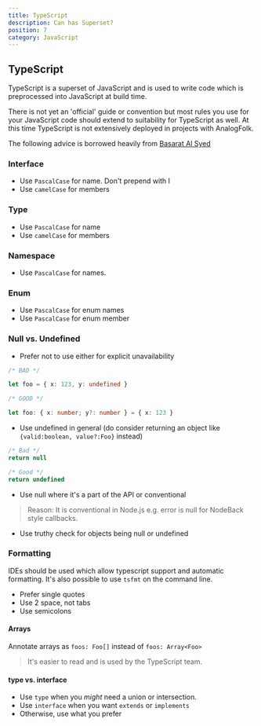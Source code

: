 ```yaml
---
title: TypeScript
description: Can has Superset?
position: 7
category: JavaScript
---
```


## TypeScript

TypeScript is a superset of JavaScript and is used to write code which is
preprocessed into JavaScript at build time.

There is not yet an 'official' guide or convention but most rules you use for
your JavaScript code should extend to suitability for TypeScript as well. At
this time TypeScript is not extensively deployed in projects with AnalogFolk.

The following advice is borrowed heavily from [Basarat Al Syed][ts-book]

[ts-book]: https://basarat.gitbook.io/typescript/styleguide

### Interface

- Use `PascalCase` for name. Don't prepend with I
- Use `camelCase` for members

### Type

- Use `PascalCase` for name
- Use `camelCase` for members

### Namespace

- Use `PascalCase` for names.

### Enum

- Use `PascalCase` for enum names
- Use `PascalCase` for enum member

### Null vs. Undefined

- Prefer not to use either for explicit unavailability

```typescript
/* BAD */

let foo = { x: 123, y: undefined }
```

```typescript
/* GOOD */

let foo: { x: number; y?: number } = { x: 123 }
```

- Use undefined in general (do consider returning an object like
  `{valid:boolean, value?:Foo}` instead)

```typescript
/* Bad */
return null
```

```typescript
/* Good */
return undefined
```

- Use null where it's a part of the API or conventional

> Reason: It is conventional in Node.js e.g. error is null for NodeBack style
> callbacks.

- Use truthy check for objects being null or undefined

### Formatting

IDEs should be used which allow typescript support and automatic formatting.
It's also possible to use `tsfmt` on the command line.

- Prefer single quotes
- Use 2 space, not tabs
- Use semicolons

#### Arrays

Annotate arrays as `foos: Foo[]` instead of `foos: Array<Foo>`

> It's easier to read and is used by the TypeScript team.

#### type vs. interface

- Use `type` when you _might_ need a union or intersection.
- Use `interface` when you want `extends` or `implements`
- Otherwise, use what you prefer
